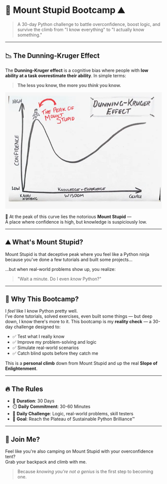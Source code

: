 # 🧠 Mount Stupid Bootcamp ⛰️

> A 30-day Python challenge to battle overconfidence, boost logic, and survive the climb from "I know everything" to "I actually know something."

---

## 📉 The Dunning-Kruger Effect

The **Dunning-Kruger effect** is a cognitive bias where people with **low ability at a task overestimate their ability**. In simple terms:  
> **The less you know, the more you *think* you know.**

![Dunning-Kruger Graph](./Dunning-Kruger.webp)

🔺 At the peak of this curve lies the notorious **Mount Stupid** —  
A place where confidence is high, but knowledge is suspiciously low.

---

## ⛰️ What's Mount Stupid?

Mount Stupid is that deceptive peak where you feel like a Python ninja because you've done a few tutorials and built some projects...

...but when real-world problems show up, you realize:
> "Wait a minute. Do I even *know* Python?"

---

## 🧠 Why This Bootcamp?

I *feel* like I know Python pretty well.  
I’ve done tutorials, solved exercises, even built some things — but deep down, I know there's more to it. This bootcamp is my **reality check** — a 30-day challenge designed to:

- ✅ Test what I really know
- ✅ Improve my problem-solving and logic
- ✅ Simulate real-world scenarios
- ✅ Catch blind spots before they catch me

This is a **personal climb** down from Mount Stupid and up the real **Slope of Enlightenment**.

---

## 🔥 The Rules

- 📆 **Duration**: 30 Days
- ⏱️ **Daily Commitment**: 30-60 Minutes
- 🧩 **Daily Challenge**: Logic, real-world problems, skill testers
- 🧠 **Goal**: Reach the Plateau of Sustainable Python Brilliance™

---

## 🏁 Join Me?

Feel like you're also camping on Mount Stupid with your overconfidence tent?  
Grab your backpack and climb with me.

> Because *knowing you're not a genius* is the first step to becoming one.
 
